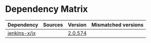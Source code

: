 # Dependency Matrix

Dependency | Sources | Version | Mismatched versions
---------- | ------- | ------- | -------------------
[jenkins-x/jx](https://github.com/jenkins-x/jx) |  | [2.0.574](https://github.com/jenkins-x/jx/releases/tag/v2.0.574) | 
